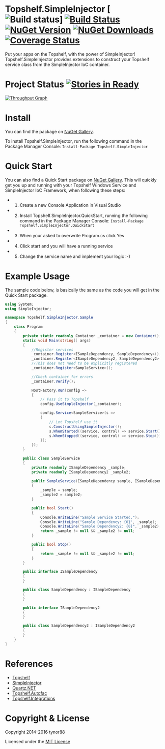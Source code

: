 Topshelf.SimpleInjector [![Build status](https://ci.appveyor.com/api/projects/status/32r7s2skrgm9ubva?svg=true)] [![Build Status](https://travis-ci.org/tynor88/Topshelf.SimpleInjector.svg?branch=master)](https://travis-ci.org/tynor88/Topshelf.SimpleInjector) [![NuGet Version](http://img.shields.io/nuget/v/Topshelf.SimpleInjector.svg?style=flat)](https://www.nuget.org/packages/Topshelf.SimpleInjector/) [![NuGet Downloads](http://img.shields.io/nuget/dt/Topshelf.SimpleInjector.svg?style=flat)](https://www.nuget.org/packages/Topshelf.SimpleInjector/) [![Coverage Status](https://coveralls.io/repos/tynor88/Topshelf.SimpleInjector/badge.svg?branch=master&service=github)](https://coveralls.io/github/tynor88/Topshelf.SimpleInjector?branch=master)
=======================

Put your apps on the Topshelf, with the power of SimpleInjector! Topshelf.SimpleInjector provides extensions to construct your Topshelf service class from the SimpleInjector IoC container.

Project Status [![Stories in Ready](https://badge.waffle.io/tynor88/Topshelf.SimpleInjector.svg?label=ready&title=Ready)](http://waffle.io/tynor88/Topshelf.SimpleInjector)
=======================
[![Throughput Graph](https://graphs.waffle.io/tynor88/Topshelf.SimpleInjector/throughput.svg)](https://waffle.io/tynor88/Topshelf.SimpleInjector/metrics)

Install
=======================
You can find the package on [NuGet Gallery](https://www.nuget.org/packages/Topshelf.SimpleInjector/).

To install Topshelf.SimpleInjector, run the following command in the Package Manager Console:
`Install-Package Topshelf.SimpleInjector`

Quick Start
=======================
You can also find a Quick Start package on [NuGet Gallery](https://www.nuget.org/packages/Topshelf.SimpleInjector.QuickStart/). This will quickly get you up and running with your Topshelf Windows Service and SimpleInjector IoC Framework, when following these steps:

- 1) Create a new Console Application in Visual Studio
- 2) Install Topshelf.SimpleInjector.QuickStart, running the following command in the Package Manager Console:
`Install-Package Topshelf.SimpleInjector.QuickStart`
- 3) When your asked to overwrite Program.cs click Yes
- 4) Click start and you will have a running service
- 5) Change the service name and implement your logic :-)

Example Usage
=======================
The sample code below, is basically the same as the code you will get in the Quick Start package.
```csharp
using System;
using SimpleInjector;

namespace Topshelf.SimpleInjector.Sample
{
    class Program
    {
        private static readonly Container _container = new Container();
        static void Main(string[] args)
        {
            //Register services
            _container.Register<ISampleDependency, SampleDependency>();
            _container.Register<ISampleDependency2, SampleDependency2>();
            //This does not need to be explicitly registered
            _container.Register<SampleService>();

            //Check container for errors
            _container.Verify();

            HostFactory.Run(config =>
            {
                // Pass it to Topshelf
                config.UseSimpleInjector(_container);

                config.Service<SampleService>(s =>
                {
                    // Let Topshelf use it
                    s.ConstructUsingSimpleInjector();
                    s.WhenStarted((service, control) => service.Start());
                    s.WhenStopped((service, control) => service.Stop());
                });
            });
        }

        public class SampleService
        {
            private readonly ISampleDependency _sample;
            private readonly ISampleDependency2 _sample2;

            public SampleService(ISampleDependency sample, ISampleDependency2 sample2)
            {
                _sample = sample;
                _sample2 = sample2;
            }

            public bool Start()
            {
                Console.WriteLine("Sample Service Started.");
                Console.WriteLine("Sample Dependency: {0}", _sample);
                Console.WriteLine("Sample Dependency2: {0}", _sample2);
                return _sample != null && _sample2 != null;
            }

            public bool Stop()
            {
                return _sample != null && _sample2 != null;
            }
        }

        public interface ISampleDependency
        {
        }

        public class SampleDependency : ISampleDependency
        {
        }

        public interface ISampleDependency2
        {
        }

        public class SampleDependency2 : ISampleDependency2
        {
        }
    }
}
```

References
=======================
- [Topshelf](http://topshelf-project.com)
- [SimpleInjector](https://simpleinjector.org)
- [Quartz.NET](http://www.quartz-scheduler.net)
- [Topshelf.Autofac](https://github.com/alexandrnikitin/Topshelf.Autofac)
- [Topshelf.Integrations](https://github.com/dtinteractive/Topshelf.Integrations)

Copyright & License
=======================
Copyright 2014-2016 tynor88

Licensed under the [MIT License](https://github.com/tynor88/Topshelf.SimpleInjector/blob/master/LICENSE)
